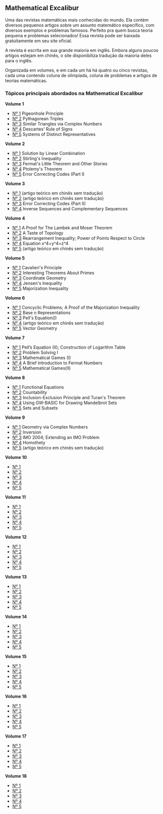 ## Mathematical Excalibur

Uma das revistas matemáticas mais conhecidas do mundo. Ela contém diversos pequenos artigos sobre um assunto matemático específico, com diversos exemplos e problemas famosos. Perfeito pra quem busca teoria pequena e problemas selecionados!
Essa revista pode ser baixada gratuitamente em seu site oficial.

A revista é escrita em sua grande maioria em inglês. Embora alguns poucos artigos estejam em chinês, o site disponibiliza tradução da maioria deles para o inglês.

Organizada em volumes, e em cada um há há quatro ou cinco revistas, cada uma contendo coluna de olimpíada, coluna de problemas e artigos de teorias matemáticas.

### Tópicos principais abordados na Mathematical Excalibur


__Volume 1__

 - [Nº 1]() Pigeonhole Principle
 - [Nº 2]() Pythagorean Triples
 - [Nº 3]() Similar Triangles via Complex Numbers
 - [Nº 4]() Descartes' Rule of Signs
 - [Nº 5]() Systems of Distinct Representatives

__Volume 2__

 - [Nº 1]() Solution by Linear Combination
 - [Nº 2]() Stirling's Inequality
 - [Nº 3]() Fermat's Little Theorem and Other Stories
 - [Nº 4]() Ptolemy's Theorem
 - [Nº 5]() Error Correcting Codes (Part I)

__Volume 3__

 - [Nº 1]() (artigo teórico em chinês sem tradução)
 - [Nº 2]() (artigo teórico em chinês sem tradução)
 - [Nº 3]() Error Correcting Codes (Part II)
 - [Nº 4]() Inverse Sequences and Complementary Sequences

__Volume 4__

 - [Nº 1]() A Proof for The Lambek and Moser Theorem
 - [Nº 2]() A Taste of Topology
 - [Nº 3]() Rearrangement Inequality; Power of Points Respect to Circle
 - [Nº 4]() Equation x^4+y^4=z^4
 - [Nº 5]() (artigo teórico em chinês sem tradução)

__Volume 5__

 - [Nº 1]() Cavalieri's Principle
 - [Nº 2]() Interesting Theorems About Primes
 - [Nº 3]() Coordinate Geometry
 - [Nº 4]() Jensen's Inequality
 - [Nº 5]() Majorization Inequality

__Volume 6__

 - [Nº 1]() Concyclic Problems; A Proof of the Majorization Inequality
 - [Nº 2]() Base n Representations
 - [Nº 3]() Pell's Equation(I)
 - [Nº 4]() (artigo teórico em chinês sem tradução)
 - [Nº 5]() Vector Geometry

__Volume 7__

 - [Nº 1]() Pell’s Equation (II); Construction of Logarithm Table
 - [Nº 2]() Problem Solving I
 - [Nº 3]() Mathematical Games (I) 
 - [Nº 4]() A Brief Introduction to Fermat Numbers
 - [Nº 5]() Mathematical Games(II)

__Volume 8__

 - [Nº 1]() Functional Equations
 - [Nº 2]() Countability
 - [Nº 3]() Inclusion-Exclusion Principle and Turan's Theorem
 - [Nº 4]() Using GW-BASIC for Drawing Mandelbrot Sets
 - [Nº 5]() Sets and Subsets

__Volume 9__

 - [Nº 1]() Geometry via Complex Numbers
 - [Nº 2]() Inversion
 - [Nº 3]() IMO 2004; Extending an IMO Problem
 - [Nº 4]() Homothety
 - [Nº 5]() (artigo teórico em chinês sem tradução)

__Volume 10__

 - [Nº 1]()
 - [Nº 2]()
 - [Nº 3]()
 - [Nº 4]()
 - [Nº 5]()

__Volume 11__

 - [Nº 1]()
 - [Nº 2]()
 - [Nº 3]()
 - [Nº 4]()
 - [Nº 5]()

__Volume 12__

 - [Nº 1]()
 - [Nº 2]()
 - [Nº 3]()
 - [Nº 4]()
 - [Nº 5]()

__Volume 13__

 - [Nº 1]()
 - [Nº 2]()
 - [Nº 3]()
 - [Nº 4]()
 - [Nº 5]()

__Volume 14__

 - [Nº 1]()
 - [Nº 2]()
 - [Nº 3]()
 - [Nº 4]()
 - [Nº 5]()

__Volume 15__

 - [Nº 1]()
 - [Nº 2]()
 - [Nº 3]()
 - [Nº 4]()
 - [Nº 5]()

__Volume 16__

 - [Nº 1]()
 - [Nº 2]()
 - [Nº 3]()
 - [Nº 4]()
 - [Nº 5]()

__Volume 17__

 - [Nº 1]()
 - [Nº 2]()
 - [Nº 3]()
 - [Nº 4]()
 - [Nº 5]()

__Volume 18__

 - [Nº 1]()
 - [Nº 2]()
 - [Nº 3]()
 - [Nº 4]()
 - [Nº 5]()
